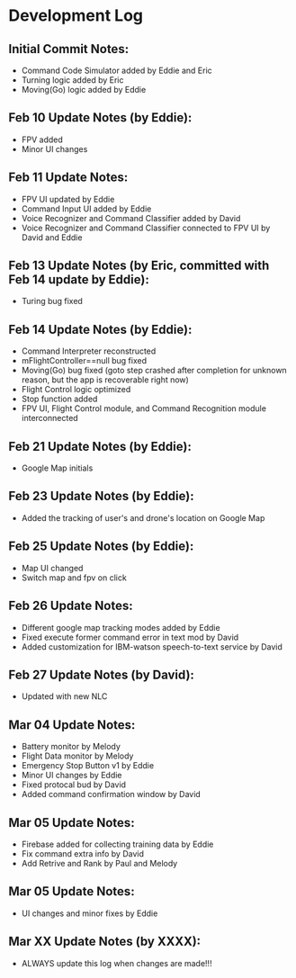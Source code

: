 # Development Log

## Initial Commit Notes:
- Command Code Simulator added by Eddie and Eric
- Turning logic added by Eric
- Moving(Go) logic added by Eddie 

## Feb 10 Update Notes (by Eddie):
- FPV added
- Minor UI changes

## Feb 11 Update Notes:
- FPV UI updated by Eddie
- Command Input UI added by Eddie
- Voice Recognizer and Command Classifier added by David
- Voice Recognizer and Command Classifier connected to FPV UI by David and Eddie

## Feb 13 Update Notes (by Eric, committed with Feb 14 update by Eddie):
- Turing bug fixed

## Feb 14 Update Notes (by Eddie):
- Command Interpreter reconstructed
- mFlightController==null bug fixed
- Moving(Go) bug fixed (goto step crashed after completion for unknown reason, but the app is recoverable right now)
- Flight Control logic optimized
- Stop function added
- FPV UI, Flight Control module, and Command Recognition module interconnected

## Feb 21 Update Notes (by Eddie):
- Google Map initials

## Feb 23 Update Notes (by Eddie):
- Added the tracking of user's and drone's location on Google Map

## Feb 25 Update Notes (by Eddie):
- Map UI changed
- Switch map and fpv on click

## Feb 26 Update Notes:
- Different google map tracking modes added by Eddie
- Fixed execute former command error in text mod by David
- Added customization for IBM-watson speech-to-text service by David

## Feb 27 Update Notes (by David):
- Updated with new NLC

## Mar 04 Update Notes:
- Battery monitor by Melody
- Flight Data monitor by Melody
- Emergency Stop Button v1 by Eddie
- Minor UI changes by Eddie
- Fixed protocal bud by David
- Added command confirmation window by David

## Mar 05 Update Notes:
- Firebase added for collecting training data by Eddie
- Fix command extra info by David
- Add Retrive and Rank by Paul and Melody

## Mar 05 Update Notes:
- UI changes and minor fixes by Eddie

## Mar XX Update Notes (by XXXX):
- ALWAYS update this log when changes are made!!!
